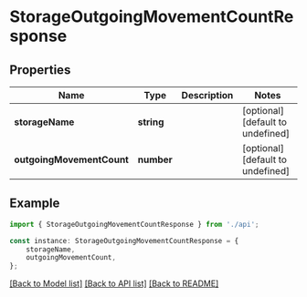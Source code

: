# StorageOutgoingMovementCountResponse


## Properties

Name | Type | Description | Notes
------------ | ------------- | ------------- | -------------
**storageName** | **string** |  | [optional] [default to undefined]
**outgoingMovementCount** | **number** |  | [optional] [default to undefined]

## Example

```typescript
import { StorageOutgoingMovementCountResponse } from './api';

const instance: StorageOutgoingMovementCountResponse = {
    storageName,
    outgoingMovementCount,
};
```

[[Back to Model list]](../README.md#documentation-for-models) [[Back to API list]](../README.md#documentation-for-api-endpoints) [[Back to README]](../README.md)
